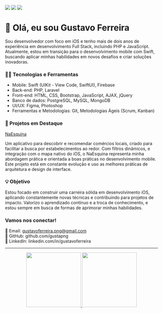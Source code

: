   <div> 
  <a href = "mailto:gustavoferreira.png@gmail.com"><img src="https://img.shields.io/badge/Gmail-D14836?style=for-the-badge&logo=gmail&logoColor=white" target="_blank"></a>
  <a href="https://www.linkedin.com/in/gustavo-ferreira-1a7741223/" target="_blank"><img src="https://img.shields.io/badge/-LinkedIn-%230077B5?style=for-the-badge&logo=linkedin&logoColor=white" target="_blank"></a>
  <a href="https://api.whatsapp.com/send/?phone=557382111652&text&type=phone_number&app_absent=0" target="_blank"><img src="https://img.shields.io/badge/WhatsApp-25D366?style=for-the-badge&logo=whatsapp&logoColor=white" target="_blank"></a>
</div>

# 👋 Olá, eu sou Gustavo Ferreira

Sou desenvolvedor com foco em iOS e tenho mais de dois anos de experiência em desenvolvimento Full Stack, incluindo PHP e JavaScript. Atualmente, estou em transição para o desenvolvimento mobile com Swift, buscando aplicar minhas habilidades em novos desafios e criar soluções inovadoras.

### 👨‍💻 Tecnologias e Ferramentas

- Mobile: Swift (UIKit - View Code, SwiftUI), Firebase
- Back-end: PHP, Laravel
- Front-end: HTML, CSS, Bootstrap, JavaScript, AJAX, jQuery
- Banco de dados: PostgreSQL, MySQL, MongoDB
- UI/UX: Figma, Photoshop
- Ferramentas e Metodologias: Git, Metodologias Ágeis (Scrum, Kanban)

### 🚀 Projetos em Destaque
<a href = "https://github.com/gustapng/NaEsquina-PersonalProject">NaEsquina</a>

Um aplicativo para descobrir e recomendar comércios locais, criado para facilitar a busca por estabelecimentos ao redor. Com filtros dinâmicos, e integração com o mapa nativo do iOS, o NaEsquina representa minha abordagem prática e orientada a boas práticas no desenvolvimento mobile. Este projeto está em constante evolução e uso as melhores práticas de arquitetura e design de interface.

### 💡 Objetivo
Estou focado em construir uma carreira sólida em desenvolvimento iOS, aplicando constantemente novas técnicas e contribuindo para projetos de impacto. Valorizo o aprendizado contínuo e a troca de conhecimento, e estou sempre em busca de formas de aprimorar minhas habilidades.

### Vamos nos conectar!
📧 Email: gustavoferreira.png@gmail.com<br>
🐙 GitHub: github.com/gustapng<br>
💼 LinkedIn: linkedin.com/in/gustavoferreira<br>

<hr>

<div align="center">
  <a href="https://github.com/gustapng">
  <img height="180em" src="https://github-readme-stats.vercel.app/api?username=gustapng&show_icons=true&theme=dark"/>
  <img height="180em" src="https://github-readme-stats.vercel.app/api/top-langs/?username=gustapng&layout=compact&langs_count=7&theme=dark"/>
</div align="center">
